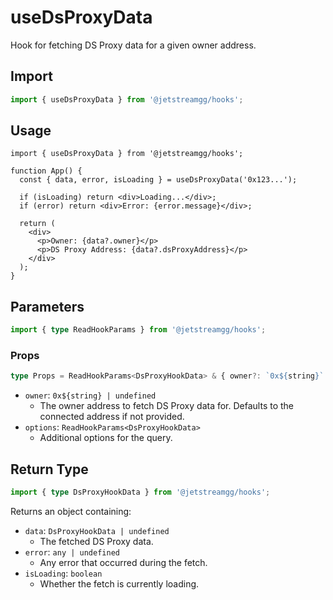 # useDsProxyData

Hook for fetching DS Proxy data for a given owner address.

## Import

```ts
import { useDsProxyData } from '@jetstreamgg/hooks';
```

## Usage

```tsx
import { useDsProxyData } from '@jetstreamgg/hooks';

function App() {
  const { data, error, isLoading } = useDsProxyData('0x123...');

  if (isLoading) return <div>Loading...</div>;
  if (error) return <div>Error: {error.message}</div>;

  return (
    <div>
      <p>Owner: {data?.owner}</p>
      <p>DS Proxy Address: {data?.dsProxyAddress}</p>
    </div>
  );
}
```

## Parameters

```ts
import { type ReadHookParams } from '@jetstreamgg/hooks';
```

### Props

```ts
type Props = ReadHookParams<DsProxyHookData> & { owner?: `0x${string}` };
```

- `owner`: `0x${string} | undefined`
  - The owner address to fetch DS Proxy data for. Defaults to the connected address if not provided.
- `options`: `ReadHookParams<DsProxyHookData>`
  - Additional options for the query.

## Return Type

```ts
import { type DsProxyHookData } from '@jetstreamgg/hooks';
```

Returns an object containing:

- `data`: `DsProxyHookData | undefined`
  - The fetched DS Proxy data.
- `error`: `any | undefined`
  - Any error that occurred during the fetch.
- `isLoading`: `boolean`
  - Whether the fetch is currently loading.
